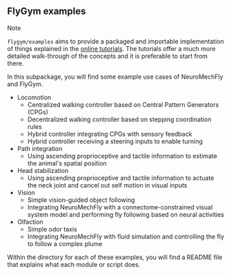 ## FlyGym examples

> [!NOTE]
> `flygym/examples` aims to provide a packaged and importable implementation of things explained in the [online tutorials](https://neuromechfly.org/tutorials/index.html). The tutorials offer a much more detailed walk-through of the concepts and it is preferable to start from there.

In this subpackage, you will find some example use cases of NeuroMechFly and FlyGym.

- Locomotion
    - Centralized walking controller based on Central Pattern Generators (CPGs)
    - Decentralized walking controller based on stepping coordination rules
    - Hybrid controller integrating CPGs with sensory feedback
    - Hybrid controller receiving a steering inputs to enable turning
- Path integration
    - Using ascending proprioceptive and tactile information to estimate the animal's spatial position
- Head stabilization
    - Using ascending proprioceptive and tactile information to actuate the neck joint and cancel out self motion in visual inputs
- Vision
    - Simple vision-guided object following
    - Integrating NeuroMechFly with a connectome-constrained visual system model and performing fly following based on neural activities
- Olfaction
    - Simple odor taxis
    - Integrating NeuroMechFly with fluid simulation and controlling the fly to follow a complex plume

Within the directory for each of these examples, you will find a README file that explains what each module or script does. 